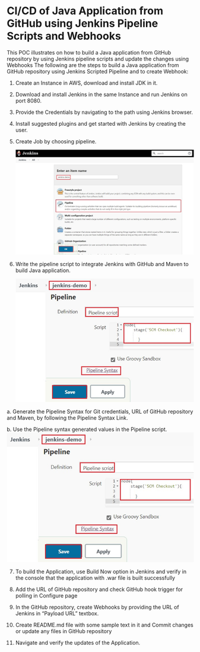 # CI/CD of Java Application from GitHub using Jenkins Pipeline Scripts and Webhooks 

This POC illustrates on how to build a Java application from GitHub repository by using Jenkins pipeline scripts and update the changes using Webhooks
The following are the steps to build a Java application from GitHub repository using Jenkins Scripted Pipeline and to create Webhook:
1.	Create an Instance in AWS, download and install JDK in it.
2.	Download and install Jenkins in the same Instance and run Jenkins on port 8080.
3.	Provide the Credentials by navigating to the path using Jenkins browser.
4.	Install suggested plugins and get started with Jenkins by creating the user.
5.	Create Job by choosing pipeline.
 
      ![Alt text](https://github.com/Protontech-1803/devops/blob/master/Jenkins/Pipeline.jpg)

6.	Write the pipeline script to integrate Jenkins with GitHub and Maven to build Java application.

      ![Alt text](https://github.com/Protontech-1803/devops/blob/master/Jenkins/PipelineScript.jpg)
  
  a.	Generate the Pipeline Syntax for Git credentials, URL of GitHub repository and Maven, by following the Pipeline Syntax Link.
    
  b.	Use the Pipeline syntax generated values in the Pipeline script.
             ![Alt text](https://github.com/Protontech-1803/devops/blob/master/Jenkins/PipelineScript.jpg)
     
7.	To build the Application, use Build Now option in Jenkins and verify in the console that the application with .war file is built successfully
 



8.	Add the URL of GitHub repository and check GitHub hook trigger for polling in Configure page
 
9.	In the GitHub repository, create Webhooks by providing the URL of Jenkins in “Payload URL” textbox.
 

10.	Create README.md file with some sample text in it and Commit changes or update any files in GitHub repository
 

11.	Navigate and verify the updates of the Application.
 

